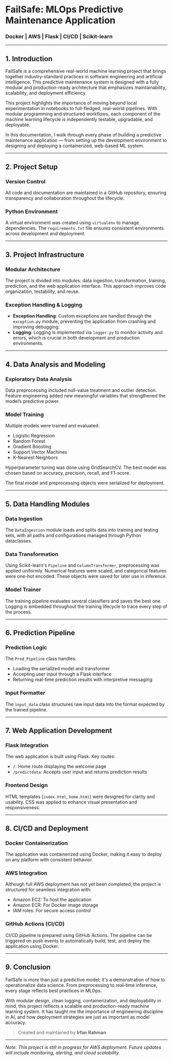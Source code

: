 # FailSafe: MLOps Predictive Maintenance Application  
### Docker | AWS | Flask | CI/CD | Scikit-learn



---

## 1. Introduction

FailSafe is a comprehensive real-world machine learning project that brings together industry-standard practices in software engineering and artificial intelligence. This predictive maintenance system is designed with a fully modular and production-ready architecture that emphasizes maintainability, scalability, and deployment efficiency.

This project highlights the importance of moving beyond local experimentation in notebooks to full-fledged, real-world pipelines. With modular programming and structured workflows, each component of the machine learning lifecycle is independently testable, upgradable, and deployable.

In this documentation, I walk through every phase of building a predictive maintenance application — from setting up the development environment to designing and deploying a containerized, web-based ML system.

---

## 2. Project Setup

### Version Control
All code and documentation are maintained in a GitHub repository, ensuring transparency and collaboration throughout the lifecycle.

### Python Environment
A virtual environment was created using `virtualenv` to manage dependencies. The `requirements.txt` file ensures consistent environments across development and deployment.

---

## 3. Project Infrastructure

### Modular Architecture
The project is divided into modules: data ingestion, transformation, training, prediction, and the web application interface. This approach improves code organization, testability, and reuse.

### Exception Handling & Logging
- **Exception Handling**: Custom exceptions are handled through the `exception.py` module, preventing the application from crashing and improving debugging.
- **Logging**: Logging is implemented via `logger.py` to monitor activity and errors, which is crucial in both development and production environments.

---

## 4. Data Analysis and Modeling

### Exploratory Data Analysis
Data preprocessing included null-value treatment and outlier detection. Feature engineering added new meaningful variables that strengthened the model’s predictive power.

### Model Training
Multiple models were trained and evaluated:
- Logistic Regression
- Random Forest
- Gradient Boosting
- Support Vector Machines
- K-Nearest Neighbors

Hyperparameter tuning was done using GridSearchCV. The best model was chosen based on accuracy, precision, recall, and F1-score.

The final model and preprocessing objects were serialized for deployment.

---

## 5. Data Handling Modules

### Data Ingestion
The `DataIngestion` module loads and splits data into training and testing sets, with all paths and configurations managed through Python dataclasses.

### Data Transformation
Using Scikit-learn's `Pipeline` and `ColumnTransformer`, preprocessing was applied uniformly. Numerical features were scaled, and categorical features were one-hot encoded. These objects were saved for later use in inference.

### Model Trainer
The training pipeline evaluates several classifiers and saves the best one. Logging is embedded throughout the training lifecycle to trace every step of the process.

---

## 6. Prediction Pipeline

### Prediction Logic
The `Pred_Pipeline` class handles:
- Loading the serialized model and transformer
- Accepting user input through a Flask interface
- Returning real-time prediction results with interpretive messaging

### Input Formatter
The `input_data` class structures raw input data into the format expected by the trained pipeline.

---

## 7. Web Application Development

### Flask Integration
The web application is built using Flask. Key routes:
- `/`: Home route displaying the welcome page
- `/predictdata`: Accepts user input and returns prediction results

### Frontend Design
HTML templates (`index.html`, `home.html`) were designed for clarity and usability. CSS was applied to enhance visual presentation and responsiveness.

---

## 8. CI/CD and Deployment

### Docker Containerization
The application was containerized using Docker, making it easy to deploy on any platform with consistent behavior.

### AWS Integration
Although full AWS deployment has not yet been completed, the project is structured for seamless integration with:
- Amazon EC2: To host the application
- Amazon ECR: For Docker image storage
- IAM roles: For secure access control

### GitHub Actions (CI/CD)
CI/CD pipeline is prepared using GitHub Actions. The pipeline can be triggered on push events to automatically build, test, and deploy the application using Docker.

---

## 9. Conclusion

FailSafe is more than just a predictive model; it's a demonstration of how to operationalize data science. From preprocessing to real-time inference, every stage reflects best practices in MLOps.

With modular design, clean logging, containerization, and deployability in mind, this project reflects a scalable and production-ready machine learning system. It has taught me the importance of engineering discipline in AI, and how deployment strategies are just as important as model accuracy.

> Created and maintained by **Irfan Rahman**

---

*Note: This project is still in progress for AWS deployment. Future updates will include monitoring, alerting, and cloud scalability.*
